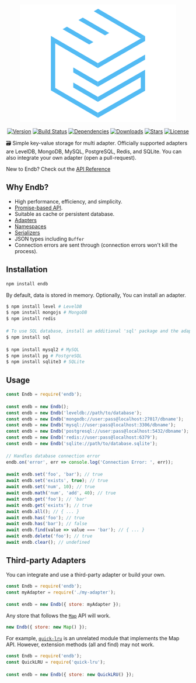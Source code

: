 <div align="center">
    <p>
        <a href="https://endb.js.org"><img src="media/logo.png" alt="endb" /></a>
    </p>
    <p>
        <a href="https://www.npmjs.com/package/endb"><img src="https://badgen.net/npm/v/endb" alt="Version" /></a>
        <a href="https://travis-ci.org/chroventer/endb"><img src="https://travis-ci.org/chroventer/endb.svg?branch=master" alt="Build Status" /></a>
        <a href="https://david-dm.org/chroventer/endb"><img src="https://img.shields.io/david/chroventer/endb.svg?maxAge=3600" alt="Dependencies" /></a>
        <a href="https://www.npmjs.com/package/endb"><img src="https://badgen.net/npm/dt/endb" alt="Downloads" /></a>
        <a href="https://github.com/chroventer/endb"><img src="https://badgen.net/github/stars/chroventer/endb" alt="Stars" /></a>
        <a href="https://github.com/chroventer/endb/blob/master/LICENSE"><img src="https://badgen.net/github/license/chroventer/endb" alt="License" /></a>
    </p>
</div>

🗃 Simple key-value storage for multi adapter.
Officially supported adapters are LevelDB, MongoDB, MySQL, PostgreSQL, Redis, and SQLite.
You can also integrate your own adapter (open a pull-request).

New to Endb? Check out the [API Reference](https://endb.js.org)

## Why Endb?

- High performance, efficiency, and simplicity.
- [Promise-based API](#Usage).
- Suitable as cache or persistent database.
- [Adapters](#Usage)
- [Namespaces](https://endb.js.org/tutorial-Namespaces.html)
- [Serializers](https://endb.js.org/tutorial-Custom%20Serializers.html)
- JSON types including `Buffer`
- Connection errors are sent through (connection errors won't kill the process).

## Installation

```bash
npm install endb
```

By default, data is stored in memory. Optionally, You can install an adapter.

```bash
$ npm install level # LevelDB
$ npm install mongojs # MongoDB
$ npm install redis

# To use SQL database, install an additional 'sql' package and the adapter
$ npm install sql

$ npm install mysql2 # MySQL
$ npm install pg # PostgreSQL
$ npm install sqlite3 # SQLite
```

## Usage

```javascript
const Endb = require('endb');

const endb = new Endb();
const endb = new Endb('leveldb://path/to/database');
const endb = new Endb('mongodb://user:pass@localhost:27017/dbname');
const endb = new Endb('mysql://user:pass@localhost:3306/dbname');
const endb = new Endb('postgresql://user:pass@localhost:5432/dbname');
const endb = new Endb('redis://user:pass@localhost:6379');
const endb = new Endb('sqlite://path/to/database.sqlite');

// Handles database connection error
endb.on('error', err => console.log('Connection Error: ', err));

await endb.set('foo', 'bar'); // true
await endb.set('exists', true); // true
await endb.set('num', 10); // true
await endb.math('num', 'add', 40); // true
await endb.get('foo'); // 'bar'
await endb.get('exists'); // true
await endb.all(); // { ... }
await endb.has('foo'); // true
await endb.has('bar'); // false
await endb.find(value => value === 'bar'); // { ... }
await endb.delete('foo'); // true
await endb.clear(); // undefined
```

## Third-party Adapters

You can integrate and use a third-party adapter or build your own.

```js
const Endb = require('endb');
const myAdapter = require('./my-adapter');

const endb = new Endb({ store: myAdapter });
```

Any store that follows the [`Map`](https://developer.mozilla.org/en-US/docs/Web/JavaScript/Reference/Global_Objects/Map) API will work.

```js
new Endb({ store: new Map() });
```

For example, [`quick-lru`](https://github.com/sindresorhus/quick-lru) is an unrelated module that implements the Map API.
However, extension methods (all and find) may not work.

```js
const Endb = require('endb');
const QuickLRU = require('quick-lru');

const endb = new Endb({ store: new QuickLRU() });
```